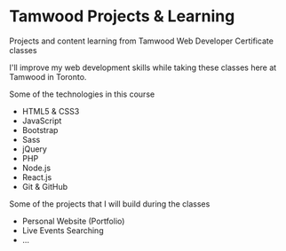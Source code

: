 # Tamwood Projects & Learning
Projects and content learning from Tamwood Web Developer Certificate classes

I'll improve my web development skills while taking these classes here at Tamwood in Toronto.

Some of the technologies in this course
+ HTML5 & CSS3
+ JavaScript
+ Bootstrap
+ Sass
+ jQuery
+ PHP
+ Node.js
+ React.js
+ Git & GitHub

Some of the projects that I will build during the classes 
+ Personal Website (Portfolio)
+ Live Events Searching
+ ...
  
